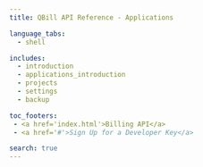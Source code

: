 ```yaml
---
title: QBill API Reference - Applications

language_tabs:
  - shell

includes:
  - introduction
  - applications_introduction
  - projects
  - settings
  - backup

toc_footers:
 - <a href='index.html'>Billing API</a>
 - <a href='#'>Sign Up for a Developer Key</a>

search: true
---
```

